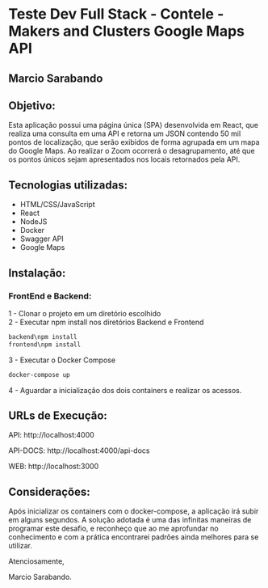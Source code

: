 # Teste Dev Full Stack - Contele - Makers and Clusters Google Maps API
## Marcio Sarabando

## Objetivo: 
Esta aplicação possui uma página única (SPA) desenvolvida em React, que realiza uma consulta em uma API e retorna um JSON contendo 50 mil pontos de localização, que serão exibidos de forma agrupada em um mapa do Google Maps.
Ao realizar o Zoom ocorrerá o desagrupamento, até que os pontos únicos sejam apresentados nos locais retornados pela API.

## Tecnologias utilizadas:
<ul>
    <li>HTML/CSS/JavaScript</li>
    <li>React</li>
    <li>NodeJS</li>
    <li>Docker</li>
    <li>Swagger API</li>
    <li>Google Maps</li>
</ul>

## Instalação:
### FrontEnd e Backend:
1 - Clonar o projeto em um diretório escolhido</br>
2 - Executar npm install nos diretórios Backend e Frontend </br>
```sh
backend\npm install
frontend\npm install
```
3 - Executar o Docker Compose</br>
```sh
docker-compose up
```
4 - Aguardar a inicialização dos dois containers e realizar os acessos.</br>

 ## URLs de Execução:
<p>API: http://localhost:4000</p>
<p>API-DOCS: http://localhost:4000/api-docs
<p>WEB: http://localhost:3000</p>

## Considerações: 
Após inicializar os containers com o docker-compose, a aplicação irá subir em alguns segundos. A solução adotada é uma das infinitas maneiras de programar este desafio, e reconheço que ao me aprofundar no conhecimento e com a prática encontrarei padrões ainda melhores para se utilizar.

Atenciosamente,

Marcio Sarabando.